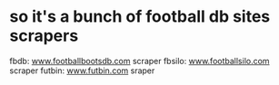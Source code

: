 # so it's a bunch of football db sites scrapers
fbdb: www.footballbootsdb.com scraper
fbsilo: www.footballsilo.com scraper
futbin: www.futbin.com sraper
